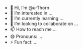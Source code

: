 - 👋 Hi, I’m @urThorn
- 👀 I’m interested in ...
- 🌱 I’m currently learning ...
- 💞️ I’m looking to collaborate on ...
- 📫 How to reach me ...
- 😄 Pronouns: ...
- ⚡ Fun fact: ...

<!---
urThorn/urThorn is a ✨ special ✨ repository because its `README.md` (this file) appears on your GitHub profile.
You can click the Preview link to take a look at your changes.
--->
